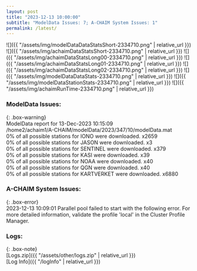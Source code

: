 ```yaml
---
layout: post
title: "2023-12-13 10:00:00"
subtitle: "ModelData Issues: 7; A-CHAIM System Issues: 1"
permalink: /latest/
---
```


![]({{ "/assets/img/modelDataDataStatsShort-2334710.png" | relative_url }})
![]({{ "/assets/img/achaimDataStatsShort-2334710.png" | relative_url }})
![]({{ "/assets/img/achaimDataStatsLong00-2334710.png" | relative_url }})
![]({{ "/assets/img/achaimDataStatsLong01-2334710.png" | relative_url }})
![]({{ "/assets/img/achaimDataStatsLong02-2334710.png" | relative_url }})
![]({{ "/assets/img/modelDataDataStats-2334710.png" | relative_url }})
![]({{ "/assets/img/modelDataStationStats-2334710.png" | relative_url }})
![]({{ "/assets/img/achaimRunTime-2334710.png" | relative_url }})


### ModelData Issues:  
  
{: .box-warning}  
 ModelData report for 13-Dec-2023 10:15:09   
 /home2/achaim1/A-CHAIM/modelData/2023/347/10/modelData.mat   
 0% of all possible stations for IONO were downloaded. x2659   
 0% of all possible stations for JASON were downloaded. x3   
 0% of all possible stations for SENTINEL were downloaded. x379   
 0% of all possible stations for KASI were downloaded. x39   
 0% of all possible stations for NOAA were downloaded. x40   
 0% of all possible stations for QGN were downloaded. x40   
 0% of all possible stations for KARTVERKET were downloaded. x6880   
  
### A-CHAIM System Issues:  
  
{: .box-error}  
2023-12-13 10:09:01 Parallel pool failed to start with the following error. For more detailed information, validate the profile 'local' in the Cluster Profile Manager.  

### Logs:  
  
{: .box-note}  
[Logs.zip]({{ "/assets/other/logs.zip" | relative_url }})  
[Log Info]({{ "/logInfo" | relative_url }})  

